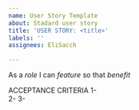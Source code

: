 ```yaml
---
name: User Story Template
about: Stadard user story
title: 'USER STORY: <title>'
labels: ''
assignees: EliSacch

---
```


As a *role* I can *feature* so that *benefit*

ACCEPTANCE CRITERIA
1-  
2- 
3-
